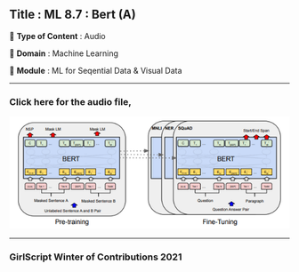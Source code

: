## Title : ML 8.7 : Bert (A) 
🔴 **Type of Content** : Audio

🔴 **Domain** : Machine Learning

🔴 **Module** : ML for Seqential Data & Visual Data

*********************************************************************

### Click here for the audio file,

[![BERT](Machine_Learning/ML_For_Sequential_Data_&_Visual_Data/Assets/BERT.png)](https://drive.google.com/file/d/13CmvhweBVsb_oWJ_MP-Avmo2Aj8FBeUy/view?usp=sharing)


*********************************************************************

### GirlScript Winter of Contributions 2021

